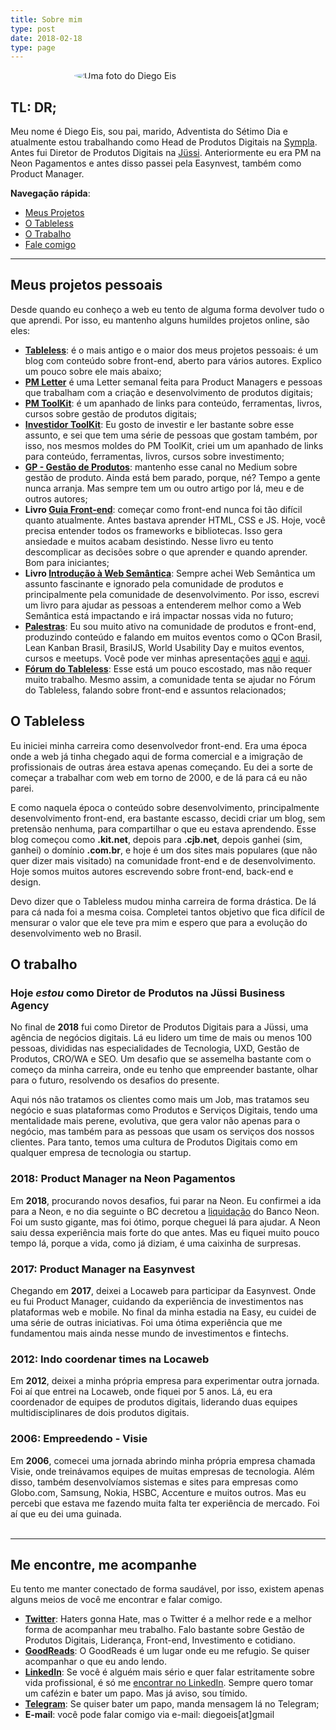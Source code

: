 ```yaml
---
title: Sobre mim
type: post
date: 2018-02-18
type: page
---
```


<img src="/images/avatar-20.jpg" alt="Uma foto do Diego Eis" class="eis-avatar-about" style="border-radius: 50%; max-width: 300px; margin: 0 auto; display: block; ">

## TL: DR;

Meu nome é Diego Eis, sou pai, marido, Adventista do Sétimo Dia e atualmente estou trabalhando como Head de Produtos Digitais na [Sympla](https://sympla.com.br). Antes fui Diretor de Produtos Digitais na [Jüssi](https://jussi.com.br/). Anteriormente eu era PM na Neon Pagamentos e antes disso passei pela Easynvest, também como Product Manager. 

**Navegação rápida**:

- [Meus Projetos](#meus-projetos-pessoais)
- [O Tableless](#o-tableless)
- [O Trabalho](#o-trabalho)
- [Fale comigo](#me-encontre-me-acompanhe)

---

## Meus projetos pessoais

Desde quando eu conheço a web eu tento de alguma forma devolver tudo o que aprendi. Por isso, eu mantenho alguns humildes projetos online, são eles:

- **[Tableless](https://tableless.com.br/)**: é o mais antigo e o maior dos meus projetos pessoais: é um blog com conteúdo sobre front-end, aberto para vários autores. Explico um pouco sobre ele mais abaixo;
- **[PM Letter](https://pmletter.email)** é uma Letter semanal feita para Product Managers e pessoas que trabalham com a criação e desenvolvimento de produtos digitais;
- **[PM ToolKit](http://pmtoolkit.work/)**: é um apanhado de links para conteúdo, ferramentas, livros, cursos sobre gestão de produtos digitais;
- **[Investidor ToolKit](https://investidor.netlify.com/)**: Eu gosto de investir e ler bastante sobre esse assunto, e sei que tem uma série de pessoas que gostam também, por isso, nos mesmos moldes do PM ToolKit, criei um um apanhado de links para conteúdo, ferramentas, livros, cursos sobre investimento;
- **[GP - Gestão de Produtos](https://medium.com/gestao-produtos)**: mantenho esse canal no Medium sobre gestão de produto. Ainda está bem parado, porque, né? Tempo a gente nunca arranja. Mas sempre tem um ou outro artigo por lá, meu e de outros autores;
- **Livro [Guia Front-end](https://www.casadocodigo.com.br/products/livro-guia-frontend)**: começar como front-end nunca foi tão difícil quanto atualmente. Antes bastava aprender HTML, CSS e JS. Hoje, você precisa entender todos os frameworks e bibliotecas. Isso gera ansiedade e muitos acabam desistindo. Nesse livro eu tento descomplicar as decisões sobre o que aprender e quando aprender. Bom para iniciantes;
- **Livro [Introdução à Web Semântica](https://www.casadocodigo.com.br/products/livro-web-semantica)**: Sempre achei Web Semântica um assunto fascinante e ignorado pela comunidade de produtos e principalmente pela comunidade de desenvolvimento. Por isso, escrevi um livro para ajudar as pessoas a entenderem melhor como a Web Semântica está impactando e irá impactar nossas vida no futuro;
- **[Palestras](https://speakerdeck.com/diegoeis)**: Eu sou muito ativo na comunidade de produtos e front-end, produzindo conteúdo e falando em muitos eventos como o QCon Brasil, Lean Kanban Brasil, BrasilJS, World Usability Day e muitos eventos, cursos e meetups. Você pode ver minhas apresentações [aqui](https://speakerdeck.com/diegoeis) e [aqui](https://www.slideshare.net/diegoeis).
- **[Fórum do Tableless](http://forum.tableless.com.br/)**: Esse está um pouco escostado, mas não requer muito trabalho. Mesmo assim, a comunidade tenta se ajudar no Fórum do Tableless, falando sobre front-end e assuntos relacionados;

## O Tableless

Eu iniciei minha carreira como desenvolvedor front-end. Era uma época onde a web já tinha chegado aqui de forma comercial e a imigração de profissionais de outras área estava apenas começando. Eu dei a sorte de começar a trabalhar com web em torno de 2000, e de lá para cá eu não parei. 

E como naquela época o conteúdo sobre desenvolvimento, principalmente desenvolvimento front-end, era bastante escasso, decidi criar um blog, sem pretensão nenhuma, para compartilhar o que eu estava aprendendo. Esse blog começou como **.kit.net**, depois para **.cjb.net**, depois ganhei (sim, ganhei) o domínio **.com.br**, e hoje é um dos sites mais populares (que não quer dizer mais visitado) na comunidade front-end e de desenvolvimento. Hoje somos muitos autores escrevendo sobre front-end, back-end e design.

Devo dizer que o Tableless mudou minha carreira de forma drástica. De lá para cá nada foi a mesma coisa. Completei tantos objetivo que fica difícil de mensurar o valor que ele teve pra mim e espero que para a evolução do desenvolvimento web no Brasil.

## O trabalho

### Hoje *estou* como Diretor de Produtos na Jüssi Business Agency

No final de **2018** fui como Diretor de Produtos Digitais para a Jüssi, uma agência de negócios digitais. Lá eu lidero um time de mais ou menos 100 pessoas, divididas nas especialidades de Tecnologia, UXD, Gestão de Produtos, CRO/WA e SEO. Um desafio que se assemelha bastante com o começo da minha carreira, onde eu tenho que empreender bastante, olhar para o futuro, resolvendo os desafios do presente.

Aqui nós não tratamos os clientes como mais um Job, mas tratamos seu negócio e suas plataformas como Produtos e Serviços Digitais, tendo uma mentalidade mais perene, evolutiva, que gera valor não apenas para o negócio, mas também para as pessoas que usam os serviços dos nossos clientes. Para tanto, temos uma cultura de Produtos Digitais como em qualquer empresa de tecnologia ou startup.

### 2018: Product Manager na Neon Pagamentos

Em **2018**, procurando novos desafios, fui parar na Neon. Eu confirmei a ida para a Neon, e no dia seguinte o BC decretou a [liquidação](https://www.valor.com.br/financas/5501911/bc-decreta-liquidacao-do-banco-neon) do Banco Neon. Foi um susto gigante, mas foi ótimo, porque cheguei lá para ajudar. A Neon saiu dessa experiência mais forte do que antes. Mas eu fiquei muito pouco tempo lá, porque a vida, como já diziam, é uma caixinha de surpresas.

### 2017: Product Manager na Easynvest

Chegando em **2017**, deixei a Locaweb para participar da Easynvest. Onde eu fui Product Manager, cuidando da experiência de investimentos nas plataformas web e mobile. No final da minha estadia na Easy, eu cuidei de uma série de outras iniciativas. Foi uma ótima experiência que me fundamentou mais ainda nesse mundo de investimentos e fintechs.

### 2012: Indo coordenar times na Locaweb

Em **2012**, deixei a minha própria empresa para experimentar outra jornada. Foi aí que entrei na Locaweb, onde fiquei por 5 anos. Lá, eu era coordenador de equipes de produtos digitais, liderando duas equipes multidisciplinares de dois produtos digitais.

### 2006: Empreedendo - Visie

Em **2006**, comecei uma jornada abrindo minha própria empresa chamada Visie, onde treinávamos equipes de muitas empresas de tecnologia. Além disso, também desenvolvíamos sistemas e sites para empresas como Globo.com, Samsung, Nokia, HSBC, Accenture e muitos outros. Mas eu percebi que estava me fazendo muita falta ter experiência de mercado. Foi aí que eu dei uma guinada.
<br>
<br>
<hr>

## Me encontre, me acompanhe

Eu tento me manter conectado de forma saudável, por isso, existem apenas alguns meios de você me encontrar e falar comigo.

- **[Twitter](https://twitter.com/diegoeis)**: Haters gonna Hate, mas o Twitter é a melhor rede e a melhor forma de acompanhar meu trabalho. Falo bastante sobre Gestão de Produtos Digitais, Liderança, Front-end, Investimento e cotidiano. 
- **[GoodReads](https://www.goodreads.com/author/show/14103843.Diego_Eis)**: O GoodReads é um lugar onde eu me refugio. Se quiser acompanhar o que eu ando lendo.
- **[LinkedIn](https://www.linkedin.com/in/diegoeis/)**: Se você é alguém mais sério e quer falar estritamente sobre vida profissional, é só me [encontrar no LinkedIn](https://www.linkedin.com/in/diegoeis/). Sempre quero tomar um cafézin e bater um papo. Mas já aviso, sou tímido.
- **[Telegram](https://t.me/diegoeis)**: Se quiser bater um papo, manda mensagem lá no Telegram;
- **E-mail**: você pode falar comigo via e-mail: diegoeis[at]gmail